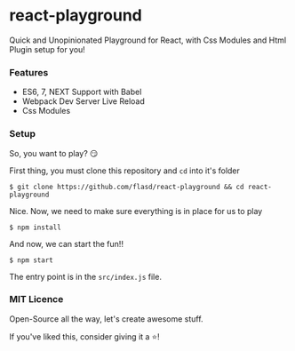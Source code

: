 # react-playground
Quick and Unopinionated Playground for React, with Css Modules and Html Plugin setup for you!

### Features
- ES6, 7, NEXT Support with Babel
- Webpack Dev Server Live Reload
- Css Modules

### Setup

So, you want to play? :smirk:

First thing, you must clone this repository and `cd` into it's folder

```
$ git clone https://github.com/flasd/react-playground && cd react-playground
```
Nice. Now, we need to make sure everything is in place for us to play
```
$ npm install
```
And now, we can start the fun!!

```
$ npm start
```

The entry point is in the `src/index.js` file.


### MIT Licence
Open-Source all the way, let's create awesome stuff.

If you've liked this, consider giving it a :star:!